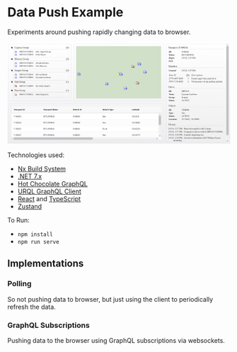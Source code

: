 # Data Push Example

Experiments around pushing rapidly changing data to browser.

![Application](app.png)

Technologies used:

- [Nx Build System](https://nx.dev)
- [.NET 7.x](https://dotnet.microsoft.com/en-us/download/dotnet/7.0)
- [Hot Chocolate GraphQL](https://chillicream.com/docs/hotchocolate/v13)
- [URQL GraphQL Client](https://formidable.com/open-source/urql/)
- [React](https://reactjs.org/) and [TypeScript](https://www.typescriptlang.org/)
- [Zustand](https://github.com/pmndrs/zustand)

To Run:

- `npm install`
- `npm run serve`

## Implementations

### Polling

So not pushing data to browser, but just using the client to periodically refresh the data.

### GraphQL Subscriptions

Pushing data to the browser using GraphQL subscriptions via websockets.
